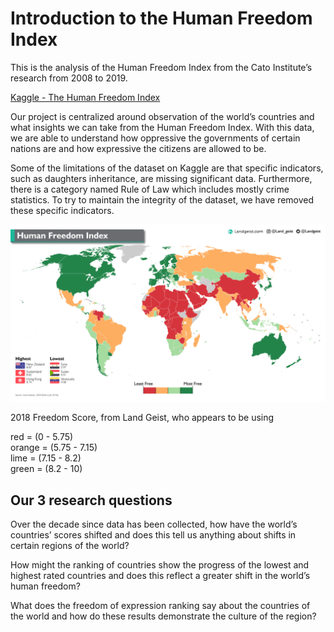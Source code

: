 # Introduction to the Human Freedom Index
This is the analysis of the Human Freedom Index from the Cato Institute’s research from 2008 to 2019.

[Kaggle - The Human Freedom Index](https://www.kaggle.com/datasets/gsutters/the-human-freedom-index?select=hfi_cc_2021.csv)

Our project is centralized around observation of the world’s countries and what insights we can take from the Human Freedom Index. With this data, we are able to understand how oppressive the governments of certain nations are and how expressive the citizens are allowed to be.

Some of the limitations of the dataset on Kaggle are that specific indicators, such as daughters inheritance, are missing significant data. Furthermore, there is a category named Rule of Law which includes mostly crime statistics. To try to maintain the integrity of the dataset, we have removed these specific indicators.

<img src="2018-world-human-freedom-index-landgeist.png" alt="2018 Freedom Score, from landgeist Appears to be using 
    red = (0 - 5.75) 
    orange = (5.75 - 7.15) 
    lime = (7.15 - 8.2) 
    green = (8.2 - 10)" style="width:800px;"/>

2018 Freedom Score, from Land Geist, who appears to be using 

red = (0 - 5.75)    
orange = (5.75 - 7.15)      
lime = (7.15 - 8.2)    
green = (8.2 - 10)

## Our 3 research questions

Over the decade since data has been collected, how have the world’s countries’ scores shifted and does this tell us anything about shifts in certain regions of the world?

How might the ranking of countries show the progress of the lowest and highest rated countries and does this reflect a greater shift in the world’s human freedom?

What does the freedom of expression ranking say about the countries of the world and how do these results demonstrate the culture of the region?
